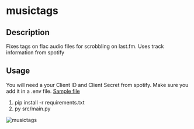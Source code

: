 # musictags

## Description

Fixes tags on flac audio files for scrobbling on last.fm. Uses track information from spotify

## Usage

You will need a your Client ID and Client Secret from spotify. Make sure you add it in a .env file. [Sample file](.env.sample)

1. pip install -r requirements.txt
2. py src/main.py

![musictags](https://github.com/badmagick329/musictags/assets/63713349/bdfd5bf9-b2a4-4ae5-8de2-5f03b990e2dc)
